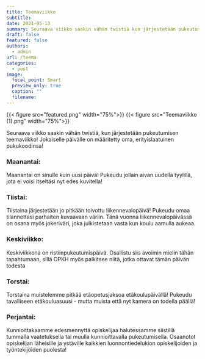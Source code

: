 ```yaml
---
title: Teemaviikko
subtitle:
date: 2021-05-13
summary: Seuraava viikko saakin vähän twistiä kun järjestetään pukeutumisen teemaviikko! Jokaiselle päivälle on määritetty oma, erityislaatuinen pukukoodinsa!
draft: false
featured: false
authors:
  - admin
url: /teema
categories:
  - post
image:
  focal_point: Smart
  preview_only: true
  caption: ""
  filename: 
---
```

{{< figure src="featured.png" width="75%">}}
{{< figure src="Teemaviikko (1).png" width="75%">}}


Seuraava viikko saakin vähän twistiä, kun järjestetään pukeutumisen teemaviikko! Jokaiselle päivälle on määritetty oma, erityislaatuinen pukukoodinsa!

### Maanantai:

Maanantai on sinulle kuin uusi päivä! Pukeudu jollain aivan uudella tyylillä, jota ei voisi itseltäsi nyt edes kuvitella!

### Tiistai:

Tiistaina järjestetään jo pitkään toivottu liikennevalopäivä! Pukeudu omaa tilannettasi parhaiten kuvaavaan väriin. Tänä vuonna liikennevalopäivässä on osana myös jokeriväri, joka julkistetaan vasta kun koulu aamulla aukeaa.

### Keskiviikko:

Keskiviikkona on ristiinpukeutumispäivä. Osallistu siis avoimin mielin tähän tapahtumaan, sillä OPKH myös palkitsee niitä, jotka ottavat tämän päivän todesta

### Torstai:

Torstaina muistelemme pitkää etäopetusjaksoa etäkoulupäivällä! Pukeudu tavalliseen etäkouluasuusi - mutta muista että nyt kamera on todella päällä!

### Perjantai:

Kunnioittakaamme edesmennyttä opiskelijaa halutessamme siistillä tummalla vaatetuksella tai muulla kunnioittavalla pukeutumisella. Osaanotot opiskelijan läheisille ja ystäville kaikkien luonnontiedelukion opiskelijoiden ja työntekijöiden puolesta!

